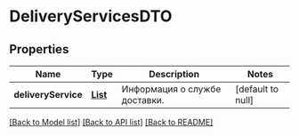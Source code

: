 # DeliveryServicesDTO
## Properties

| Name | Type | Description | Notes |
|------------ | ------------- | ------------- | -------------|
| **deliveryService** | [**List**](DeliveryServiceInfoDTO.md) | Информация о службе доставки. | [default to null] |

[[Back to Model list]](../README.md#documentation-for-models) [[Back to API list]](../README.md#documentation-for-api-endpoints) [[Back to README]](../README.md)

